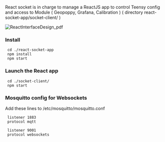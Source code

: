 React socket is in charge to manage a ReactJS app to control Teensy config and access to Module ( Geopoppy, Grafana, Calibration ) 
 ( directory react-socket-app/socket-client/ )

![ReactInterfaceDesign_pdf](https://user-images.githubusercontent.com/25310798/67371323-83f2fb80-f57c-11e9-858b-87ce9345aa50.jpg)

### Install
     cd ./react-socket-app
     npm install
     npm start

### Launch the React app
     cd ./socket-client/
     npm start

### Mosquitto config for Websockets
Add these lines to /etc/mosquitto/mosquitto.conf

     listener 1883
     protocol mqtt
     
     listener 9001
     protocol websockets
